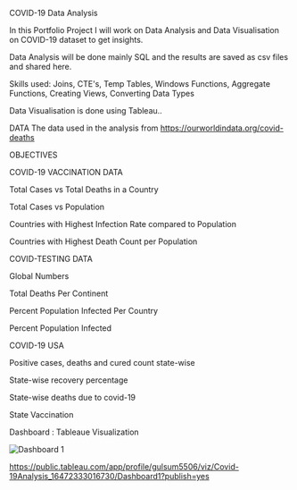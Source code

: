 
COVID-19 Data Analysis 




In this Portfolio Project I will work on  Data Analysis and Data Visualisation on COVID-19 dataset to get insights.

Data Analysis will be done mainly SQL and the results are saved as csv files and shared here.

Skills used: Joins, CTE's, Temp Tables, Windows Functions, Aggregate Functions, Creating Views, Converting Data Types

Data Visualisation is done using Tableau..


DATA
The data used in the analysis from
https://ourworldindata.org/covid-deaths

OBJECTIVES


COVID-19 VACCINATION DATA

Total Cases vs Total Deaths in a Country

Total Cases vs Population

Countries with Highest Infection Rate compared to Population

Countries with Highest Death Count per Population


COVID-TESTING DATA


Global Numbers

Total Deaths Per Continent

Percent Population Infected Per Country

Percent Population Infected



COVID-19 USA 


Positive cases, deaths and cured count state-wise

State-wise recovery percentage

State-wise deaths due to covid-19

State Vaccination 



Dashboard : Tableaue Visualization 

![Dashboard 1](https://user-images.githubusercontent.com/54463299/158185595-3467a5f2-bc3a-40f2-9ebf-48350698df65.png)

https://public.tableau.com/app/profile/gulsum5506/viz/Covid-19Analysis_16472333016730/Dashboard1?publish=yes
